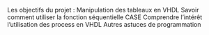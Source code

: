 Les objectifs du projet :
Manipulation des tableaux en VHDL
Savoir comment utiliser la fonction séquentielle CASE
Comprendre l’intérêt l’utilisation des process en VHDL
Autres astuces de programmation
